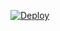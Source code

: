 [![Deploy](https://www.herokucdn.com/deploy/button.png)](https://dashboard.heroku.com/new?template=https://github.com/mastomato/Hy)
